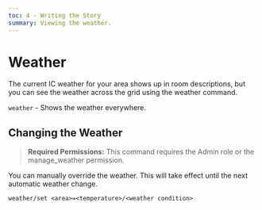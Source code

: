 ```yaml
---
toc: 4 - Writing the Story
summary: Viewing the weather.
---
```

# Weather

The current IC weather for your area shows up in room descriptions, but you can see the weather across the grid using the weather command.

`weather` - Shows the weather everywhere.

## Changing the Weather

> **Required Permissions:** This command requires the Admin role or the manage_weather permission.

You can manually override the weather.  This will take effect until the next automatic weather change.

`weather/set <area>=<temperature>/<weather condition>`